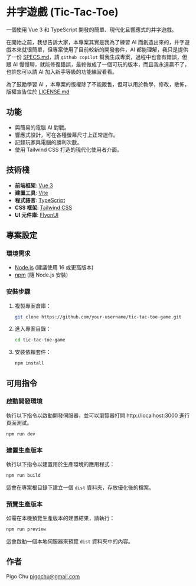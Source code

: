 # 井字遊戲 (Tic-Tac-Toe)

一個使用 Vue 3 和 TypeScript 開發的簡單、現代化且響應式的井字遊戲。

在開始之前，我想告訴大家，本專案其實是我為了練習 AI 而創造出來的，井字遊戲本來就很簡單，但專案使用了目前較新的開發套件，AI 都能理解，我只是提供了一份 [SPECS.md](SPECS.md)，請 `github copilot` 幫我生成專案，過程中也會有錯誤，但跟 AI 慢慢聊，就能修復錯誤，最終做成了一個可玩的版本，而且我永遠贏不了，也許您可以請 AI 加入新手等級的功能練習看看。

為了鼓勵學習 AI ，本專案的版權除了不能販售，但可以用於教學，修改，散佈，版權宣告位於 [LICENSE.md](LICENSE.md)

## 功能

- 與簡易的電腦 AI 對戰。
- 響應式設計，可在各種螢幕尺寸上正常運作。
- 記錄玩家與電腦的勝利次數。
- 使用 Tailwind CSS 打造的現代化使用者介面。

## 技術棧

- **前端框架**: [Vue 3](https://vuejs.org/)
- **建置工具**: [Vite](https://vitejs.dev/)
- **程式語言**: [TypeScript](https://www.typescriptlang.org/)
- **CSS 框架**: [Tailwind CSS](https://tailwindcss.com/)
- **UI 元件庫**: [FlyonUI](https://www.flyonui.com/)

## 專案設定

### 環境需求

- [Node.js](https://nodejs.org/) (建議使用 16 或更高版本)
- [npm](https://www.npmjs.com/) (隨 Node.js 安裝)

### 安裝步驟

1. 複製專案倉庫：
   ```bash
   git clone https://github.com/your-username/tic-tac-toe-game.git
   ```
2. 進入專案目錄：
   ```bash
   cd tic-tac-toe-game
   ```
3. 安裝依賴套件：
   ```bash
   npm install
   ```

## 可用指令

### 啟動開發環境
執行以下指令以啟動開發伺服器，並可以瀏覽器打開 http://localhost:3000 進行頁面測試。

```bash
npm run dev
```

### 建置生產版本
執行以下指令以建置用於生產環境的應用程式：
```bash
npm run build
```
這會在專案根目錄下建立一個 `dist` 資料夾，存放優化後的檔案。

### 預覽生產版本
如需在本機預覽生產版本的建置結果，請執行：
```bash
npm run preview
```
這會啟動一個本地伺服器來預覽 `dist` 資料夾中的內容。

## 作者

Pigo Chu <pigochu@gmail.com>